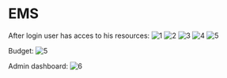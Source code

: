 # EMS

After login user has acces to his resources:
![1](https://github.com/user-attachments/assets/b0bc9fd4-e8b0-4f4f-aa11-fd4995ba9401)
![2](https://github.com/user-attachments/assets/07cf9dcb-54fc-4eb7-b3a6-6a02882c4448)
![3](https://github.com/user-attachments/assets/a4ae866f-d2a4-4480-b14a-808c64e3aedf)
![4](https://github.com/user-attachments/assets/84970966-1f25-4a5c-9f49-1081053663d0)
![5](https://github.com/user-attachments/assets/eb410c30-720c-4ce7-aac9-d1faced2f45d)

Budget:
![5](https://github.com/user-attachments/assets/3c560d2e-17e4-462a-a7ae-fdcb0c37f4d8)

Admin dashboard:
![6](https://github.com/user-attachments/assets/c8ee29d5-f77d-4460-9fb4-2775408d0f49)
